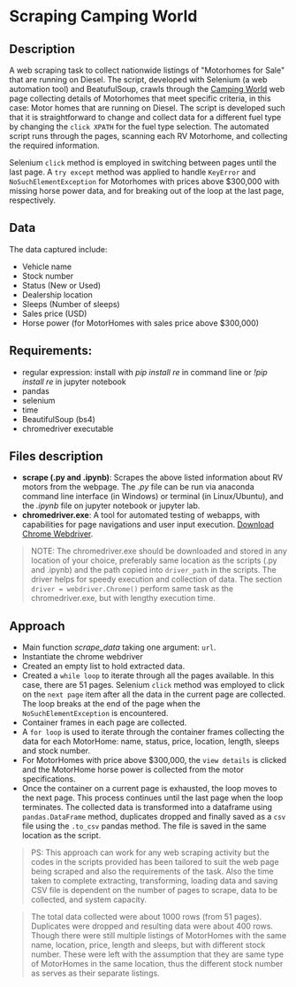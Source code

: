 # Scraping Camping World
## Description

A web scraping task to collect nationwide listings of "Motorhomes for Sale" that are running on Diesel. The script, developed with Selenium (a web automation tool) and BeatufulSoup, crawls through the [Camping World](https://rv.campingworld.com/rvclass/motorhome-rvs) web page collecting details of Motorhomes that meet specific criteria, in this case: Motor homes that are running on Diesel. The script is developed such that it is straightforward to change and collect data for a different fuel type by changing the `click XPATH` for the fuel type selection. The automated script runs through the pages, scanning each RV Motorhome, and collecting the required information.

Selenium `click` method is employed in switching between pages until the last page. A `try except` method was applied to handle `KeyError` and `NoSuchElementException` for Motorhomes with prices above $300,000 with missing horse power data, and for breaking out of the loop at the last page, respectively.

## Data
The data captured include:
- Vehicle name
- Stock number
- Status (New or Used)
- Dealership location
- Sleeps (Number of sleeps)
- Sales price (USD)
- Horse power (for MotorHomes with sales price above $300,000)

## Requirements:
- regular expression: install with _pip install re_ in command line or _!pip install re_ in jupyter notebook
- pandas
- selenium
- time
- BeautifulSoup (bs4)
- chromedriver executable

## Files description
- **scrape (.py and .ipynb)**: Scrapes the above listed information about RV motors from the webpage. The _.py_ file can be run via anaconda command line interface (in Windows) or terminal (in Linux/Ubuntu), and the _.ipynb_ file on jupyter notebook or jupyter lab.
- **chromedriver.exe**: A tool for automated testing of webapps, with capabilities for page navigations and user input execution. [Download Chrome Webdriver](https://sites.google.com/chromium.org/driver/downloads?authuser=0).
>NOTE: The chromedriver.exe should be downloaded and stored in any location of your choice, preferably same location as the scripts (.py and .ipynb) and the path copied into `driver_path` in the scripts. The driver helps for speedy execution and collection of data. The section `driver = webdriver.Chrome()` perform same task as the chromedriver.exe, but with lengthy execution time.

## Approach
- Main function _scrape_data_ taking one argument: `url`.
- Instantiate the chrome webdriver
- Created an empty list to hold extracted data.
- Created a `while loop` to iterate through all the pages available. In this case, there are 51 pages. Selenium `click` method was employed to click on the `next page` item after all the data in the current page are collected. The loop breaks at the end of the page when the `NoSuchElementException` is encountered.
- Container frames in each page are collected.
- A `for loop` is used to iterate through the container frames collecting the data for each MotorHome: name, status, price, location, length, sleeps and stock number.
- For MotorHomes with price above $300,000, the `view details` is clicked and the MotorHome horse power is collected from the motor specifications.
- Once the container on a current page is exhausted, the loop moves to the next page. This process continues until the last page when the loop terminates. The collected data is transformed into a dataframe using `pandas.DataFrame` method, duplicates dropped and finally saved as a `csv` file using the `.to_csv` pandas method. The file is saved in the same location as the script.

>PS: This approach can work for any web scraping activity but the codes in the scripts provided has been tailored to suit the web page being scraped and also the requirements of the task. Also the time taken to complete extracting, transforming, loading data and saving CSV file is dependent on the number of pages to scrape, data to be collected, and system capacity.

>The total data collected were about 1000 rows (from 51 pages). Duplicates were dropped and resulting data were about 400 rows. Though there were still multiple listings of MotorHomes with the same name, location, price, length and sleeps, but with different stock number. These were left with the assumption that they are same type of MotorHomes in the same location, thus the different stock number as serves as their separate listings.

